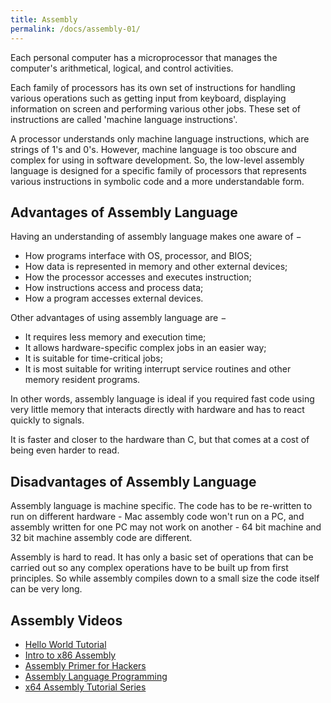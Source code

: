 ```yaml
---
title: Assembly
permalink: /docs/assembly-01/
---
```




Each personal computer has a microprocessor that manages the computer's arithmetical, logical, and control activities.  

Each family of processors has its own set of instructions for handling various operations such as getting input from keyboard, displaying information on screen and performing various other jobs. These set of instructions are called 'machine language instructions'.  

A processor understands only machine language instructions, which are strings of 1's and 0's. However, machine language is too obscure and complex for using in software development. So, the low-level assembly language is designed for a specific family of processors that represents various instructions in symbolic code and a more understandable form.   

## Advantages of Assembly Language

Having an understanding of assembly language makes one aware of −

* How programs interface with OS, processor, and BIOS;
* How data is represented in memory and other external devices;
* How the processor accesses and executes instruction;
* How instructions access and process data;
* How a program accesses external devices.

Other advantages of using assembly language are −
* It requires less memory and execution time;
* It allows hardware-specific complex jobs in an easier way;
* It is suitable for time-critical jobs;
* It is most suitable for writing interrupt service routines and other memory resident programs.

In other words, assembly language is ideal if you required fast code using very little memory that interacts directly with hardware and has to react quickly to signals.  

It is faster and closer to the hardware than C, but that comes at a cost of being even harder to read.  

## Disadvantages of Assembly Language

Assembly language is machine specific. The code has to be re-written to run on different hardware - Mac assembly code won't run on a PC, and assembly written for one PC may not work on another - 64 bit machine and 32 bit machine assembly code are different.  

Assembly is hard to read. It has only a basic set of operations that can be carried out so any complex operations have to be built up from first principles. So while assembly compiles down to a small size the code itself can be very long.  

## Assembly Videos

* [Hello World Tutorial](https://www.youtube.com/watch?v=HgEGAaYdABA)
* [Intro to x86 Assembly](https://www.youtube.com/playlist?list=PLmxT2pVYo5LB5EzTPZGfFN0c2GDiSXgQe)
* [Assembly Primer for Hackers](https://www.youtube.com/watch?v=K0g-twyhmQ4&list=PLue5IPmkmZ-P1pDbF3vSQtuNquX0SZHpB)
* [Assembly Language Programming](https://www.youtube.com/watch?v=3ulCFewbj-I&list=PLJp-g8uP8qlZSQlu8TwrFqkBsie5QpYPX)
* [x64 Assembly Tutorial Series](https://www.youtube.com/watch?v=rxsBghsrvpI&list=PLKK11Ligqitg9MOX3-0tFT1Rmh3uJp7kA)
